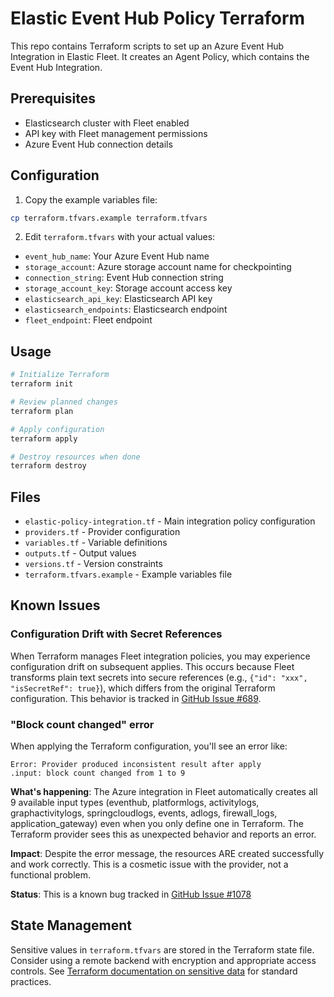 # Elastic Event Hub Policy Terraform

This repo contains Terraform scripts to set up an Azure Event Hub Integration in Elastic Fleet. It creates an Agent Policy, which contains the Event Hub Integration.

## Prerequisites

- Elasticsearch cluster with Fleet enabled
- API key with Fleet management permissions
- Azure Event Hub connection details

## Configuration

1. Copy the example variables file:
```bash
cp terraform.tfvars.example terraform.tfvars
```

2. Edit `terraform.tfvars` with your actual values:
- `event_hub_name`: Your Azure Event Hub name
- `storage_account`: Azure storage account name for checkpointing
- `connection_string`: Event Hub connection string
- `storage_account_key`: Storage account access key
- `elasticsearch_api_key`: Elasticsearch API key
- `elasticsearch_endpoints`: Elasticsearch endpoint
- `fleet_endpoint`: Fleet endpoint

## Usage

```bash
# Initialize Terraform
terraform init

# Review planned changes
terraform plan

# Apply configuration
terraform apply

# Destroy resources when done
terraform destroy
```

## Files

- `elastic-policy-integration.tf` - Main integration policy configuration
- `providers.tf` - Provider configuration
- `variables.tf` - Variable definitions
- `outputs.tf` - Output values
- `versions.tf` - Version constraints
- `terraform.tfvars.example` - Example variables file

## Known Issues

### Configuration Drift with Secret References

When Terraform manages Fleet integration policies, you may experience configuration drift on subsequent applies. This occurs because Fleet transforms plain text secrets into secure references (e.g., `{"id": "xxx", "isSecretRef": true}`), which differs from the original Terraform configuration. This behavior is tracked in [GitHub Issue #689](https://github.com/elastic/terraform-provider-elasticstack/issues/689).

### "Block count changed" error

When applying the Terraform configuration, you'll see an error like:
```
Error: Provider produced inconsistent result after apply
.input: block count changed from 1 to 9
```

**What's happening**: The Azure integration in Fleet automatically creates all 9 available input types (eventhub, platformlogs, activitylogs, graphactivitylogs, springcloudlogs, events, adlogs, firewall_logs, application_gateway) even when you only define one in Terraform. The Terraform provider sees this as unexpected behavior and reports an error.

**Impact**: Despite the error message, the resources ARE created successfully and work correctly. This is a cosmetic issue with the provider, not a functional problem.

**Status**: This is a known bug tracked in [GitHub Issue #1078](https://github.com/elastic/terraform-provider-elasticstack/issues/1078)

## State Management

Sensitive values in `terraform.tfvars` are stored in the Terraform state file. Consider using a remote backend with encryption and appropriate access controls. See [Terraform documentation on sensitive data](https://developer.hashicorp.com/terraform/language/state/sensitive-data) for standard practices.

